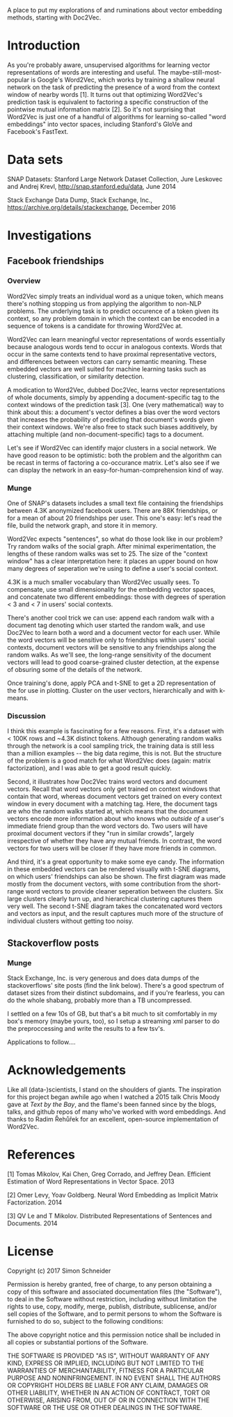 A place to put my explorations of and ruminations about vector embedding
methods, starting with Doc2Vec.

# Introduction

As you're probably aware, unsupervised algorithms for learning vector
representations of words are interesting and useful.
The maybe-still-most-popular is Google's Word2Vec, which works by training a 
shallow neural network on the task of predicting the presence of
a word from the context window of nearby words [1]. It turns out that
optimizing Word2Vec's prediction task is equivalent to factoring
a specific construction of the pointwise mutual information matrix [2].
So it's not surprising that Word2Vec is just one of a handful of algorithms
for learning so-called "word embeddings" into vector spaces, including
Stanford's GloVe and Facebook's FastText.

# Data sets

SNAP Datasets: Stanford Large Network Dataset Collection,
Jure Leskovec and Andrej Krevl, http://snap.stanford.edu/data, June 2014

Stack Exchange Data Dump, Stack Exchange, Inc.,
https://archive.org/details/stackexchange, December 2016

# Investigations

## Facebook friendships

### Overview

Word2Vec simply treats an individual word as a unique token, which means there's nothing
stopping us from applying the algorithm to non-NLP problems. The underlying task is to predict
occurence of a token given its context, so any problem domain in which the context
can be encoded in a sequence of tokens is a candidate for throwing Word2Vec at.

Word2Vec can learn meaningful vector representations of words essentially
because analogous words tend to occur in analogous contexts. Words that occur
in the same contexts tend to have proximal representative vectors, and differences 
between vectors can carry semantic meaning. These embedded vectors are well suited
for machine learning tasks such as clustering, classification, or similarity 
detection.

A modication to Word2Vec, dubbed Doc2Vec, learns vector representations of 
whole documents, simply by appending a document-specific tag to the context windows of
the prediction task [3]. One (very mathematical) way to think about this: a
document's vector defines a bias over the word vectors that increases the
probability of predicting that document's words given their context windows.
We're also free to stack such biases additively, by attaching multiple
(and non-document-specific) tags to a document.

Let's see if Word2Vec can identify major clusters in a social network. We have good reason to be
optimistic: both the problem and the algorithm can be recast in terms of factoring a co-occurance matrix.
Let's also see if we can display the network in an easy-for-human-comprehension kind of way.

### Munge

One of SNAP's datasets includes a small text file containing the friendships between 4.3K anonymized 
facebook users. There are 88K friendships, or for a mean of about 20 friendships per user. This one's
easy: let's read the file, build the network graph, and store it in memory.

Word2Vec expects "sentences", so what do those look like in our problem? Try random walks of the social
graph. After minimal experimentation, the lengths of these random walks was set to 25.
The size of the "context window" has a clear interpretation here: it places an upper bound on how
many degrees of seperation we're using to define a user's social context.

4.3K is a much smaller vocabulary than Word2Vec usually sees. To compensate, use small
dimensionality for the embedding vector spaces, and concatenate two different embeddings:
those with degrees of speration < 3 and < 7 in users' social contexts.

There's another cool trick we can use: append each random walk with a document tag denoting which
user started the random walk, and use Doc2Vec to learn both a word and a document vector for each user.
While the word vectors will be sensitive only to friendships within users' social contexts, document
vectors will be sensitive to any friendships along the random walks. As we'll see, the long-range sensitivity
of the document vectors will lead to good coarse-grained cluster detection, at the expense of obsuring some 
of the details of the network.

Once training's done, apply PCA and t-SNE to get a 2D representation of the for use in plotting. 
Cluster on the user vectors, hierarchically and with k-means.

### Discussion

I think this example is fascinating for a few reasons. First, it's a dataset with < 100K rows and ~4.3K
distinct tokens. Although generating random walks through the network is a cool sampling trick, the
training data is still less than a million examples -- the big data regime, this is not. But the structure
of the problem is a good match for what Word2Vec does (again: matrix factorization), and I was able to get
a good result quickly.

Second, it illustrates how Doc2Vec trains word vectors and document vectors. Recall that word vectors only
get trained on context windows that contain that word, whereas document vectors get trained on every context
window in every document with a matching tag. Here, the document tags are who the random walks started at, which
means that the document vectors encode more information about who knows who *outside of* a user's immediate
friend group than the word vectors do. Two users will have proximal document vectors if they "run in similar crowds",
largely irrespective of whether they have any mutual friends. In contrast, the word vectors for two users will be
closer if they have more friends in common.

And third, it's a great opportunity to make some eye candy. The information in these embedded vectors can be rendered
visually with t-SNE diagrams, on which users' friendships can also be shown. The first diagram was made mostly from
the document vectors, with some contribution from the short-range word vectors to provide cleaner seperation between
the clusters. Six large clusters clearly turn up, and hierarchical clustering captures them very well. The second
t-SNE diagram takes the concatenated word vectors and vectors as input, and the result captures much more of the 
structure of individual clusters without getting too noisy.

## Stackoverflow posts

### Munge

Stack Exchange, Inc. is very generous and does data dumps of the stackoverflows'
site posts (find the link below). There's a good spectrum of dataset sizes from
their distinct subdomains, and if you're fearless, you can do the whole shabang,
probably more than a TB uncompressed.

I settled on a few 10s of GB, but that's a bit much to sit comfortably in my box's
memory (maybe yours, too), so I setup a streaming xml parser to do the preproccessing
and write the results to a few tsv's.

Applications to follow....

# Acknowledgements

Like all (data-)scientists, I stand on the shoulders of giants. The inspiration
for this project began awhile ago when I watched a 2015 talk Chris Moody gave at
*Text by the Bay*, and the flame's been fanned since by the blogs, talks, and github
repos of many who've worked with word embeddings. And thanks to Radim Řehůřek for an 
excellent, open-source implementation of Word2Vec.

# References

[1] Tomas Mikolov, Kai Chen, Greg Corrado, and Jeffrey Dean.
Efficient Estimation of Word Representations in Vector Space.
2013

[2] Omer Levy, Yoav Goldberg.
Neural Word Embedding as Implicit Matrix Factorization. 2014

[3] QV Le and T Mikolov. Distributed Representations of Sentences and Documents. 2014

# License

Copyright (c) 2017 Simon Schneider

Permission is hereby granted, free of charge, to any person obtaining a copy of this software and associated documentation files (the "Software"), to deal in the Software without restriction, including without limitation the rights to use, copy, modify, merge, publish, distribute, sublicense, and/or sell copies of the Software, and to permit persons to whom the Software is furnished to do so, subject to the following conditions:

The above copyright notice and this permission notice shall be included in all copies or substantial portions of the Software.

THE SOFTWARE IS PROVIDED "AS IS", WITHOUT WARRANTY OF ANY KIND, EXPRESS OR IMPLIED, INCLUDING BUT NOT LIMITED TO THE WARRANTIES OF MERCHANTABILITY, FITNESS FOR A PARTICULAR PURPOSE AND NONINFRINGEMENT. IN NO EVENT SHALL THE AUTHORS OR COPYRIGHT HOLDERS BE LIABLE FOR ANY CLAIM, DAMAGES OR OTHER LIABILITY, WHETHER IN AN ACTION OF CONTRACT, TORT OR OTHERWISE, ARISING FROM, OUT OF OR IN CONNECTION WITH THE SOFTWARE OR THE USE OR OTHER DEALINGS IN THE SOFTWARE.
